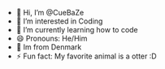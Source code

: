 - 👋 Hi, I’m @CueBaZe
- 👀 I’m interested in Coding
- 🌱 I’m currently learning how to code
- 😄 Pronouns: He/Him
- 🤯 Im from Denmark
- ⚡ Fun fact: My favorite animal is a otter :D

<!---
CueBaZe/CueBaZe is a ✨ special ✨ repository because its `README.md` (this file) appears on your GitHub profile.
You can click the Preview link to take a look at your changes.
--->
